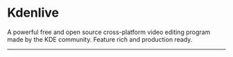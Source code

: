 # Kdenlive

A powerful free and open source cross-platform video editing program made by the KDE community. Feature rich and production ready.

---